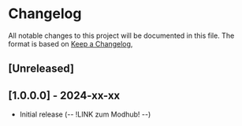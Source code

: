 # Changelog

All notable changes to this project will be documented in this file.
The format is based on [Keep a Changelog](https://keepachangelog.com/en/1.0.0/),

## [Unreleased]


## [1.0.0.0] - 2024-xx-xx
- Initial release (-- !LINK zum Modhub! --)
